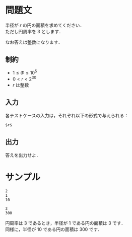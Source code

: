 問題文
=====
半径が $r$ の円の面積を求めてください．  
ただし円周率を $3$ とします．  

なお答えは整数になります．  

制約
-----
- $1 \leq \Phi \leq 10^{5}$
- $0 < r < 2^{30}$
- $r$ は整数

入力
-----
各テストケースの入力は，それぞれ以下の形式で与えられる：
```md
$r$  

```

出力
-----
答えを出力せよ．  

サンプル
=====
```入力例1
2
1
10

```
```出力例1
3
300

```
円周率は $3$ であるとき，半径が $1$ である円の面積は $3$ です．  
同様に，半径が $10$ である円の面積は $300$ です．
